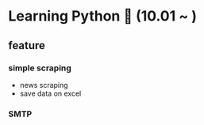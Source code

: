 # Learning Python 🚀 (10.01 ~ ) 
## feature
### simple scraping
- news scraping 
- save data on excel
### SMTP
